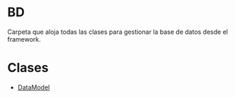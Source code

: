 # BD
Carpeta que aloja todas las clases para gestionar la base de datos desde el framework.

# Clases
- [DataModel](BD/DataModel.md)
